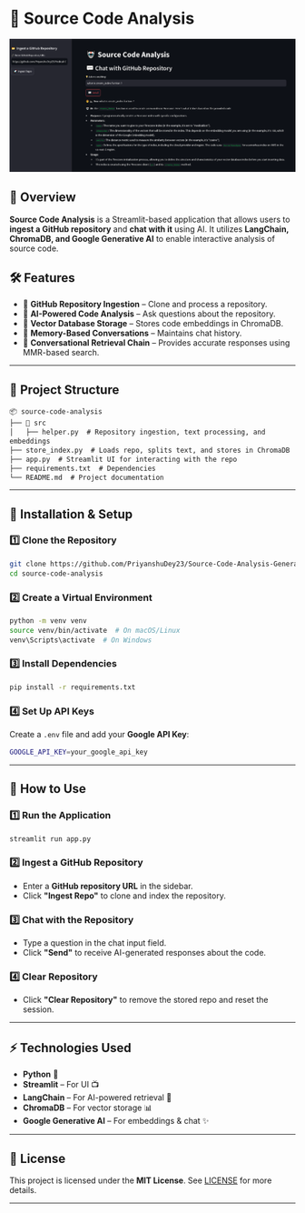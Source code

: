 # 🚀 Source Code Analysis

![](output.png)

## 📌 Overview
**Source Code Analysis** is a Streamlit-based application that allows users to **ingest a GitHub repository** and **chat with it** using AI. It utilizes **LangChain, ChromaDB, and Google Generative AI** to enable interactive analysis of source code.

## 🛠 Features
- 📂 **GitHub Repository Ingestion** – Clone and process a repository.
- 🔎 **AI-Powered Code Analysis** – Ask questions about the repository.
- 💾 **Vector Database Storage** – Stores code embeddings in ChromaDB.
- 🧠 **Memory-Based Conversations** – Maintains chat history.
- 🎯 **Conversational Retrieval Chain** – Provides accurate responses using MMR-based search.

---

## 📂 Project Structure
```
📦 source-code-analysis
├── 📂 src
│   ├── helper.py  # Repository ingestion, text processing, and embeddings
├── store_index.py  # Loads repo, splits text, and stores in ChromaDB
├── app.py  # Streamlit UI for interacting with the repo
├── requirements.txt  # Dependencies
└── README.md  # Project documentation
```

---

## 🚀 Installation & Setup
### 1️⃣ Clone the Repository
```sh
git clone https://github.com/PriyanshuDey23/Source-Code-Analysis-Generative-AI.git
cd source-code-analysis
```

### 2️⃣ Create a Virtual Environment
```sh
python -m venv venv
source venv/bin/activate  # On macOS/Linux
venv\Scripts\activate  # On Windows
```

### 3️⃣ Install Dependencies
```sh
pip install -r requirements.txt
```

### 4️⃣ Set Up API Keys
Create a `.env` file and add your **Google API Key**:
```sh
GOOGLE_API_KEY=your_google_api_key
```

---

## 🎯 How to Use
### 1️⃣ Run the Application
```sh
streamlit run app.py
```

### 2️⃣ Ingest a GitHub Repository
- Enter a **GitHub repository URL** in the sidebar.
- Click **"Ingest Repo"** to clone and index the repository.

### 3️⃣ Chat with the Repository
- Type a question in the chat input field.
- Click **"Send"** to receive AI-generated responses about the code.

### 4️⃣ Clear Repository
- Click **"Clear Repository"** to remove the stored repo and reset the session.

---

## ⚡ Technologies Used
- **Python** 🐍
- **Streamlit** – For UI 📺
- **LangChain** – For AI-powered retrieval 🤖
- **ChromaDB** – For vector storage 📊
- **Google Generative AI** – For embeddings & chat ✨

---



## 📝 License
This project is licensed under the **MIT License**. See [LICENSE](LICENSE) for more details.

---

